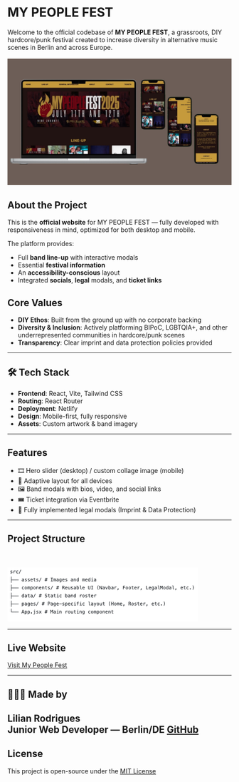 # MY PEOPLE FEST

Welcome to the official codebase of **MY PEOPLE FEST**, a grassroots, DIY hardcore/punk festival created to increase diversity in alternative music scenes in Berlin and across Europe. 
<br></br>
<img src="./public/images/read-me_mpf.jpg" alt="My People Fest"/>

## About the Project

This is the **official website** for MY PEOPLE FEST — fully developed with responsiveness in mind, optimized for both desktop and mobile.

The platform provides:
- Full **band line-up** with interactive modals
- Essential **festival information**
- An **accessibility-conscious** layout
- Integrated **socials**, **legal** modals, and **ticket links**

## Core Values

- **DIY Ethos**: Built from the ground up with no corporate backing  
- **Diversity & Inclusion**: Actively platforming BIPoC, LGBTQIA+, and other underrepresented communities in hardcore/punk scenes  
- **Transparency**: Clear imprint and data protection policies provided

---

## 🛠️ Tech Stack

- **Frontend**: React, Vite, Tailwind CSS  
- **Routing**: React Router  
- **Deployment**: Netlify  
- **Design**: Mobile-first, fully responsive  
- **Assets**: Custom artwork & band imagery

---

## Features

- 🎞️ Hero slider (desktop) / custom collage image (mobile)
- 📱 Adaptive layout for all devices
- 🖼️ Band modals with bios, video, and social links
- 🎟️ Ticket integration via Eventbrite
- 🧾 Fully implemented legal modals (Imprint & Data Protection)

---

## Project Structure
<br></br>
<img src="./public/images/project-structure.png" alt="Product Structure"/>

---

## Live Website

[Visit My People Fest](https://mypeoplefest.net)  

---

## 👩🏾‍💻 Made by

**Lilian Rodrigues**  
Junior Web Developer — Berlin/DE 
[GitHub](https://github.com/Lilian-CR)
---

## License

This project is open-source under the [MIT License](LICENSE)
